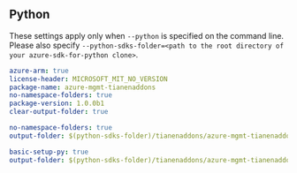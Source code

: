 ## Python

These settings apply only when `--python` is specified on the command line.
Please also specify `--python-sdks-folder=<path to the root directory of your azure-sdk-for-python clone>`.

``` yaml $(track2)
azure-arm: true
license-header: MICROSOFT_MIT_NO_VERSION
package-name: azure-mgmt-tianenaddons
no-namespace-folders: true
package-version: 1.0.0b1
clear-output-folder: true
```

``` yaml $(python-mode) == 'update' && $(track2)
no-namespace-folders: true
output-folder: $(python-sdks-folder)/tianenaddons/azure-mgmt-tianenaddons/azure/mgmt/tianenaddons
```

``` yaml $(python-mode) == 'create' && $(track2)
basic-setup-py: true
output-folder: $(python-sdks-folder)/tianenaddons/azure-mgmt-tianenaddons
```
